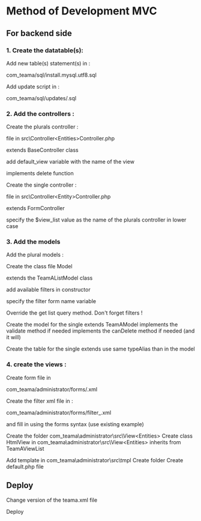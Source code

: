 # Method of Development MVC

## For backend side

### 1. Create the datatable(s):

Add new table(s) statement(s) in :

com_teama/sql/install.mysql.utf8.sql

Add update script in :

com_teama/sql/updates/<new version number>.sql

### 2. Add the controllers : 

Create the plurals controller : 

file in src\Controller\<Entities>Controller.php

extends BaseController class

add default_view variable with the name of the view

implements delete function

Create the single controller :

file in src\Controller\<Entity>Controller.php

extends FormController

specify the $view_list value  as the name of the plurals controller in lower case

### 3. Add the models

Add the plural models : 

Create the class file <Entities>Model

extends the TeamAListModel class

add available filters in constructor

specify the filter form name variable

Override the get list query method. Don't forget filters !

Create the model for the single extends TeamAModel
implements the validate method if needed
implements the canDelete method if needed (and it will)

Create the table for the single extends 
use same typeAlias than in the model

### 4. create the views : 

Create form file in

com_teama/administrator/forms/<entity>.xml

Create the filter xml file in :

com_teama/administrator/forms/filter_<entities>.xml

and fill in using the forms syntax (use existing example)

Create the folder com_teama\administrator\src\View\<Entities>
Create class HtmlView in com_teama\administrator\src\View\<Entities>
inherits from TeamAViewList

Add template in com_teama\administrator\src\tmpl
Create folder <entities>
Create default.php file

## Deploy

Change version of the teama.xml file

Deploy
